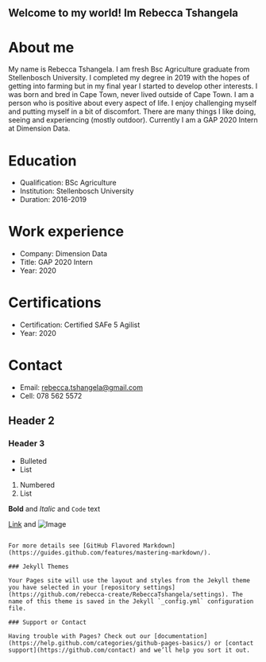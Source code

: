 ## Welcome to my world! Im Rebecca Tshangela

# About me 
My name is Rebecca Tshangela. I am fresh Bsc Agriculture graduate from Stellenbosch University. I completed my degree in 2019 with the hopes of getting into farming but in my final year I started to develop other interests. I was born and bred in Cape Town, never lived outside of Cape Town. I am a person who is positive about every aspect of life. I enjoy challenging myself and putting myself in a bit of discomfort. There are many things I like doing, seeing and experiencing (mostly outdoor). Currently I am a GAP 2020 Intern at Dimension Data. 
# Education 
- Qualification: BSc Agriculture
- Institution: Stellenbosch University
- Duration: 2016-2019
# Work experience 
- Company: Dimension Data
- Title: GAP 2020 Intern
- Year: 2020
# Certifications 
- Certification: Certified SAFe 5 Agilist
- Year: 2020
# Contact
- Email: rebecca.tshangela@gmail.com
- Cell: 078 562 5572
## Header 2
### Header 3

- Bulleted
- List

1. Numbered
2. List

**Bold** and _Italic_ and `Code` text

[Link](url) and ![Image](src)
```

For more details see [GitHub Flavored Markdown](https://guides.github.com/features/mastering-markdown/).

### Jekyll Themes

Your Pages site will use the layout and styles from the Jekyll theme you have selected in your [repository settings](https://github.com/rebecca-create/RebeccaTshangela/settings). The name of this theme is saved in the Jekyll `_config.yml` configuration file.

### Support or Contact

Having trouble with Pages? Check out our [documentation](https://help.github.com/categories/github-pages-basics/) or [contact support](https://github.com/contact) and we’ll help you sort it out.
